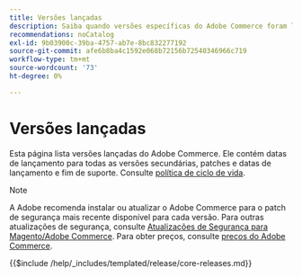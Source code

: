```yaml
---
title: Versões lançadas
description: Saiba quando versões específicas do Adobe Commerce foram lançadas.
recommendations: noCatalog
exl-id: 9b03900c-39ba-4757-ab7e-8bc832277192
source-git-commit: afe6b8ba4c1592e068b72156b72540346966c719
workflow-type: tm+mt
source-wordcount: '73'
ht-degree: 0%

---
```


# Versões lançadas

Esta página lista versões lançadas do Adobe Commerce. Ele contém datas de lançamento para todas as versões secundárias, patches e datas de lançamento e fim de suporte. Consulte [política de ciclo de vida](lifecycle-policy.md).

>[!NOTE]
>
>A Adobe recomenda instalar ou atualizar o Adobe Commerce para o patch de segurança mais recente disponível para cada versão.
>Para outras atualizações de segurança, consulte [Atualizações de Segurança para Magento/Adobe Commerce](https://helpx.adobe.com/security/products/magento.html).
>Para obter preços, consulte [preços do Adobe Commerce](https://business.adobe.com/products/magento/pricing.html).

{{$include /help/_includes/templated/release/core-releases.md}}
